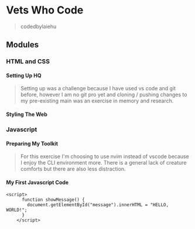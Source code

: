 # Vets Who Code 
> codedbylaiehu

## Modules

### HTML and CSS
#### Setting Up HQ
> Setting up was a challenge because I have used vs code and git before, however I am no git pro yet and cloning / pushing changes to my pre-existing main was an exercise in memory and research. 

#### Styling The Web
### Javascript
#### Preparing My Toolkit
> For this exercise I'm choosing to use nvim instead of vscode because I enjoy the CLI environment more. There is a general lack of creature comforts but there are also less distraction. 
#### My First Javascript Code 
```
<script>
      function showMessage() {
        document.getElementById("message").innerHTML = "HELLO, WORLD!";
      }
    </script>
```

